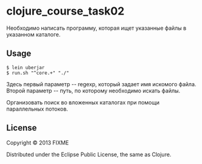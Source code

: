 # clojure_course_task02

Необходимо написать программу, которая ищет указанные файлы в указанном каталоге.

## Usage

    $ lein uberjar
    $ run.sh "^core.+" "./"

Здесь первый параметр -- regexp, который задает имя искомого файла. Второй параметр -- путь, по которому необходимо искать файлы.

Организовать поиск во вложенных каталогах при помощи параллельных потоков.


## License

Copyright © 2013 FIXME

Distributed under the Eclipse Public License, the same as Clojure.
